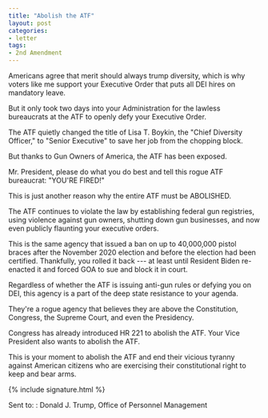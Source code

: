 ```yaml
---
title: "Abolish the ATF"
layout: post
categories:
- letter
tags:
- 2nd Amendment
---
```


Americans agree that merit should always trump diversity, which is why voters like me support your Executive Order that puts all DEI hires on mandatory leave.

But it only took two days into your Administration for the lawless bureaucrats at the ATF to openly defy your Executive Order. 

The ATF quietly changed the title of Lisa T. Boykin, the "Chief Diversity Officer," to "Senior Executive" to save her job from the chopping block.

But thanks to Gun Owners of America, the ATF has been exposed.

Mr. President, please do what you do best and tell this rogue ATF bureaucrat: "YOU'RE FIRED!"

This is just another reason why the entire ATF must be ABOLISHED.

The ATF continues to violate the law by establishing federal gun registries, using violence against gun owners, shutting down gun businesses, and now even publicly flaunting your executive orders.

This is the same agency that issued a ban on up to 40,000,000 pistol braces after the November 2020 election and before the election had been certified. Thankfully, you rolled it back --- at least until Resident Biden re-enacted it and forced GOA to sue and block it in court.

Regardless of whether the ATF is issuing anti-gun rules or defying you on DEI, this agency is a part of the deep state resistance to your agenda.

They're a rogue agency that believes they are above the Constitution, Congress, the Supreme Court, and even the Presidency. 

Congress has already introduced HR 221 to abolish the ATF. Your Vice President also wants to abolish the ATF.

This is your moment to abolish the ATF and end their vicious tyranny against American citizens who are exercising their constitutional right to keep and bear arms.

{% include signature.html %}

Sent to:
: Donald J. Trump, Office of Personnel Management
